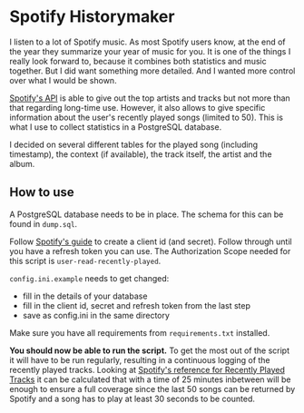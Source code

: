 # Spotify Historymaker

I listen to a lot of Spotify music. As most Spotify users know, at the end of the year they summarize your year of music for you. It is one of the things I really look forward to, because it combines both statistics and music together. But I did want something more detailed. And I wanted more control over what I would be shown.

[Spotify's API](https://developer.spotify.com/documentation/web-api/reference) is able to give out the top artists and tracks but not more than that regarding long-time use. However, it also allows to give specific information about the user's recently played songs (limited to 50).
This is what I use to collect statistics in a PostgreSQL database.

I decided on several different tables for the played song (including timestamp), the context (if available), the track itself, the artist and the album.

## How to use

A PostgreSQL database needs to be in place. The schema for this can be found in `dump.sql`. 

Follow [Spotify's guide](https://developer.spotify.com/documentation/general/guides/app-settings/) to create a client id (and secret). Follow through until you have a refresh token you can use. The Authorization Scope needed for this script is `user-read-recently-played`.

`config.ini.example` needs to get changed:
  * fill in the details of your database
  * fill in the client id, secret and refresh token from the last step
  * save as config.ini in the same directory
  
 Make sure you have all requirements from `requirements.txt` installed.
 
 **You should now be able to run the script.** To get the most out of the script it will have to be run regularly, resulting in a continuous logging of the recently played tracks. Looking at [Spotify's reference for Recently Played Tracks](https://developer.spotify.com/documentation/web-api/reference/player/get-recently-played/) it can be calculated that with a time of 25 minutes inbetween will be enough to ensure a full coverage since the last 50 songs can be returned by Spotify and a song has to play at least 30 seconds to be counted.
